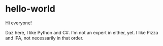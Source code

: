 # hello-world

Hi everyone!

Daz here, I like Python and C#. I'm not an expert in either, yet. 
I like Pizza and IPA, not necessarily in that order.
